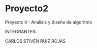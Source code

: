 # Proyecto2
Proyecto II - Análisis y diseño de algoritmo


INTEGRANTES:  
  
CARLOS STIVEN RUIZ ROJAS  



